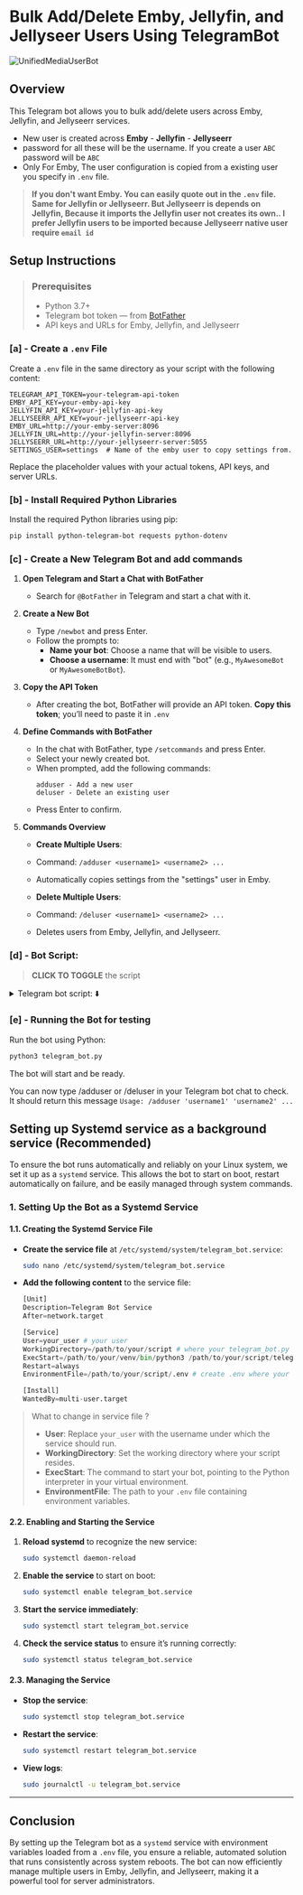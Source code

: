 
# **Bulk Add/Delete Emby, Jellyfin, and Jellyseer Users Using TelegramBot**

![UnifiedMediaUserBot](https://github.com/user-attachments/assets/0a9506db-a182-4cb2-a38f-3c6174fd0038)


## **Overview**

This Telegram bot allows you to bulk add/delete users across Emby, Jellyfin, and Jellyseerr services.
- New user is created across **Emby** - **Jellyfin** - **Jellyseerr**
- password for all these will be the username. If you create a user `ABC` password will be `ABC`
- Only For Emby, The user configuration is copied from a existing user you specify in `.env` file.

> **If you don't want Emby. You can easily quote out in the `.env` file. Same for Jellyfin or Jellyseerr.
> But Jellyseerr is depends on Jellyfin, Because it imports the Jellyfin user not creates its own.. 
> I prefer Jellyfin users to be imported because Jellyseerr native user require `email id`**

## **Setup Instructions**

> ### **Prerequisites**
> - Python 3.7+
> - Telegram bot token — from [BotFather](https://core.telegram.org/bots#botfather)
> - API keys and URLs for Emby, Jellyfin, and Jellyseerr

### **[a] - Create a `.env` File**
Create a `.env` file in the same directory as your script with the following content:

```plaintext
TELEGRAM_API_TOKEN=your-telegram-api-token
EMBY_API_KEY=your-emby-api-key
JELLYFIN_API_KEY=your-jellyfin-api-key
JELLYSEERR_API_KEY=your-jellyseerr-api-key
EMBY_URL=http://your-emby-server:8096
JELLYFIN_URL=http://your-jellyfin-server:8096
JELLYSEERR_URL=http://your-jellyseerr-server:5055
SETTINGS_USER=settings  # Name of the emby user to copy settings from.
```

Replace the placeholder values with your actual tokens, API keys, and server URLs.

### **[b] - Install Required Python Libraries**
Install the required Python libraries using pip:

```bash
pip install python-telegram-bot requests python-dotenv
```

### **[c] - Create a New Telegram Bot and add commands**

1. **Open Telegram and Start a Chat with BotFather**
   - Search for `@BotFather` in Telegram and start a chat with it.

2. **Create a New Bot**
   - Type `/newbot` and press Enter.
   - Follow the prompts to:
     - **Name your bot**: Choose a name that will be visible to users.
     - **Choose a username**: It must end with "bot" (e.g., `MyAwesomeBot` or `MyAwesomeBotBot`).

3. **Copy the API Token**
   - After creating the bot, BotFather will provide an API token. **Copy this token**; you’ll need to paste it in `.env`

4. **Define Commands with BotFather**
   - In the chat with BotFather, type `/setcommands` and press Enter.
   - Select your newly created bot.
   - When prompted, add the following commands:
     ```text
     adduser - Add a new user
     deluser - Delete an existing user
     ```
   - Press Enter to confirm.

5. **Commands Overview**
    - **Create Multiple Users**:
    - Command: `/adduser <username1> <username2> ...`
    - Automatically copies settings from the "settings" user in Emby.
   
    - **Delete Multiple Users**:
    - Command: `/deluser <username1> <username2> ...`
    - Deletes users from Emby, Jellyfin, and Jellyseerr.

### **[d] - Bot Script:**
> **CLICK TO TOGGLE** the script
<details>
<summary>Telegram bot script: ⬇️ </summary>

```python
import os
import requests
from telegram import Update
from telegram.ext import Application, CommandHandler
from dotenv import load_dotenv

# Load environment variables
load_dotenv()

TELEGRAM_API_TOKEN = os.getenv('TELEGRAM_API_TOKEN')
EMBY_API_KEY = os.getenv('EMBY_API_KEY')
JELLYFIN_API_KEY = os.getenv('JELLYFIN_API_KEY')
JELLYSEERR_API_KEY = os.getenv('JELLYSEERR_API_KEY')
EMBY_URL = os.getenv('EMBY_URL')
JELLYFIN_URL = os.getenv('JELLYFIN_URL')
JELLYSEERR_URL = os.getenv('JELLYSEERR_URL')
SETTINGS_USER = os.getenv('SETTINGS_USER', 'settings')  # Default to 'settings' if not set

# Command to add multiple users
async def add_user(update: Update, context):
    if len(context.args) < 1:
        await update.message.reply_text("Usage: /adduser username1 username2 ...")
        return

    usernames = context.args
    emby_success = []
    jellyfin_success = []
    jellyseerr_success = []

    for username in usernames:
        password = username  # Automatically use the username as the password

        emby_result = jellyfin_result = jellyseerr_result = True

        if EMBY_API_KEY and EMBY_URL:
            try:
                emby_result = await create_emby_user(username, password)
                if emby_result:
                    emby_success.append(username)
            except Exception as e:
                emby_result = False

        if JELLYFIN_API_KEY and JELLYFIN_URL:
            try:
                jellyfin_result = await create_jellyfin_user(username, password)
                if jellyfin_result:
                    jellyfin_success.append(username)
            except Exception as e:
                jellyfin_result = False

        if JELLYSEERR_API_KEY and JELLYSEERR_URL and jellyfin_result:
            try:
                jellyseerr_result = await import_jellyfin_users_to_jellyseerr(username)
                if jellyseerr_result:
                    jellyseerr_success.append(username)
            except Exception as e:
                jellyseerr_result = False

    messages = []
    if emby_success:
        messages.append(f"Following Emby users created successfully:\n{' '.join(emby_success)}")
    if jellyfin_success:
        messages.append(f"Following Jellyfin users created successfully:\n{' '.join(jellyfin_success)}")
    if jellyseerr_success:
        messages.append(f"Following Jellyseerr users imported successfully:\n{' '.join(jellyseerr_success)}")

    await update.message.reply_text("\n".join(messages))

# Command to delete multiple users
async def del_user(update: Update, context):
    if len(context.args) < 1:
        await update.message.reply_text("Usage: /deluser username1 username2 ...")
        return

    usernames = context.args
    emby_success = []
    jellyfin_success = []
    jellyseerr_success = []

    for username in usernames:
        emby_result = jellyfin_result = jellyseerr_result = True

        if EMBY_API_KEY and EMBY_URL:
            try:
                emby_result = await delete_emby_user(username)
                if emby_result:
                    emby_success.append(username)
            except Exception as e:
                emby_result = False

        if JELLYFIN_API_KEY and JELLYFIN_URL:
            try:
                jellyfin_result = await delete_jellyfin_user(username)
                if jellyfin_result:
                    jellyfin_success.append(username)
            except Exception as e:
                jellyfin_result = False

        if JELLYSEERR_API_KEY and JELLYSEERR_URL:
            try:
                jellyseerr_result = await delete_jellyseerr_user(username)
                if jellyseerr_result:
                    jellyseerr_success.append(username)
            except Exception as e:
                jellyseerr_result = False

    messages = []
    if emby_success:
        messages.append(f"Following Emby users deleted successfully:\n{' '.join(emby_success)}")
    if jellyfin_success:
        messages.append(f"Following Jellyfin users deleted successfully:\n{' '.join(jellyfin_success)}")
    if jellyseerr_success:
        messages.append(f"Following Jellyseerr users deleted successfully:\n{' '.join(jellyseerr_success)}")

    await update.message.reply_text("\n".join(messages))

# Function to create Emby user with copied settings from 'settings' user
async def create_emby_user(username, password):
    # Get the 'settings' user's ID
    settings_user_id = None
    settings_url = f"{EMBY_URL}/emby/Users"
    headers = {'X-Emby-Token': EMBY_API_KEY}
    response = requests.get(settings_url, headers=headers)
    if response.status_code != 200:
        return False

    users = response.json()
    for user in users:
        if user['Name'].lower() == SETTINGS_USER.lower():
            settings_user_id = user['Id']
            break

    if not settings_user_id:
        return False

    # Create a new user with settings copied from the 'settings' user
    user_data = {
        'Name': username,
        'Password': password,
        'PasswordResetRequired': False,  # Indicate that the user does not need to reset the password
        'CopyFromUserId': settings_user_id,
        'UserCopyOptions': ["UserPolicy", "UserConfiguration"]
    }

    create_user_url = f"{EMBY_URL}/emby/Users/New"
    response = requests.post(create_user_url, headers=headers, json=user_data)

    if response.status_code != 200:
        return False

    # Setting the password separately if needed
    password_url = f"{EMBY_URL}/emby/Users/{response.json()['Id']}/Password"
    password_data = {
        "CurrentPw": "",  # No current password, since it's a new user
        "NewPw": password
    }
    password_response = requests.post(password_url, headers=headers, json=password_data)

    return password_response.status_code == 204

# Function to create Jellyfin user
async def create_jellyfin_user(username, password):
    url = f"{JELLYFIN_URL}/Users/New"
    headers = {'X-MediaBrowser-Token': JELLYFIN_API_KEY, 'Content-Type': 'application/json'}
    data = {'Name': username, 'Password': password}
    response = requests.post(url, headers=headers, json=data)
    return response.status_code == 200

# Function to delete Emby user
async def delete_emby_user(username):
    # Get the user's ID first
    url = f"{EMBY_URL}/emby/Users"
    headers = {'X-Emby-Token': EMBY_API_KEY}
    response = requests.get(url, headers=headers)
    if response.status_code != 200:
        return False

    users = response.json()
    user_id = None
    for user in users:
        if user['Name'].lower() == username.lower():
            user_id = user['Id']
            break

    if not user_id:
        return False

    # Delete the user
    url = f"{EMBY_URL}/emby/Users/{user_id}"
    response = requests.delete(url, headers=headers)
    return response.status_code == 204

# Function to delete Jellyfin user
async def delete_jellyfin_user(username):
    # Get the user's ID first
    url = f"{JELLYFIN_URL}/Users"
    headers = {'X-MediaBrowser-Token': JELLYFIN_API_KEY}
    response = requests.get(url, headers=headers)
    if response.status_code != 200:
        return False

    users = response.json()
    user_id = None
    for user in users:
        if user['Name'].lower() == username.lower():
            user_id = user['Id']
            break

    if not user_id:
        return False

    # Delete the user
    url = f"{JELLYFIN_URL}/Users/{user_id}"
    response = requests.delete(url, headers=headers)
    return response.status_code == 204

# Function to delete Jellyseerr user
async def delete_jellyseerr_user(username):
    # Get the user's ID first
    url = f"{JELLYSEERR_URL}/api/v1/user"
    headers = {'X-Api-Key': JELLYSEERR_API_KEY}
    response = requests.get(url, headers=headers)
    
    if response.status_code != 200:
        return False

    data = response.json()
    users = data.get('results', [])

    # Check if the response contains the expected user data
    if isinstance(users, list):  # Assuming users is a list of dictionaries
        user_id = None
        for user in users:
            if isinstance(user, dict) and user.get('jellyfinUsername', '').lower() == username.lower():
                user_id = user['id']
                break

        if not user_id:
            return False

        # Delete the user
        url = f"{JELLYSEERR_URL}/api/v1/user/{user_id}"
        response = requests.delete(url, headers=headers)

                # Check for success status codes (204 or 200)
        if response.status_code in [200, 204]:
            return True
        else:
            print(f"Unexpected status code when deleting Jellyseerr user: {response.status_code}")
            return False
    else:
        print("Unexpected response format:", users)
        return False

# Function to import Jellyfin users into Jellyseerr
async def import_jellyfin_users_to_jellyseerr(new_username):
    # First, get the list of Jellyfin users
    url = f"{JELLYSEERR_URL}/api/v1/settings/jellyfin/users"
    headers = {'X-Api-Key': JELLYSEERR_API_KEY}
    response = requests.get(url, headers=headers)
    if response.status_code != 200:
        return False

    users = response.json()
    new_user = None

    # Find the newly created user by username
    for user in users:
        if user['username'].lower() == new_username.lower():
            new_user = user
            break

    if not new_user:
        return False

    # Import the new user into Jellyseerr
    import_url = f"{JELLYSEERR_URL}/api/v1/user/import-from-jellyfin"
    import_data = {'jellyfinUserIds': [new_user['id']]}
    import_response = requests.post(import_url, headers=headers, json=import_data)

    return import_response.status_code == 201

# Main function
def main():
    application = Application.builder().token(TELEGRAM_API_TOKEN).build()

    application.add_handler(CommandHandler('adduser', add_user))
    application.add_handler(CommandHandler('deluser', del_user))

    # Start the bot
    application.run_polling()

if __name__ == '__main__':
    main()
```
source: ..emby user config api.. https://emby.media/community/index.php?/topic/127981-create-a-new-user-with-emby-api/
</details>

### **[e] - Running the Bot for testing**
Run the bot using Python:

```bash
python3 telegram_bot.py
```

The bot will start and be ready. 

You can now type /adduser or /deluser in your Telegram bot chat to check.
It should return this message `Usage: /adduser 'username1' 'username2' ...`

## Setting up Systemd service as a background service (Recommended)
To ensure the bot runs automatically and reliably on your Linux system, we set it up as a `systemd` service. This allows the bot to start on boot, restart automatically on failure, and be easily managed through system commands.
### **1. Setting Up the Bot as a Systemd Service**

#### **1.1. Creating the Systemd Service File**

- **Create the service file** at `/etc/systemd/system/telegram_bot.service`:

   ```bash
   sudo nano /etc/systemd/system/telegram_bot.service
   ```

- **Add the following content** to the service file:

   ```python
   [Unit]
   Description=Telegram Bot Service
   After=network.target

   [Service]
   User=your_user # your user 
   WorkingDirectory=/path/to/your/script # where your telegram_bot.py script is located
   ExecStart=/path/to/your/venv/bin/python3 /path/to/your/script/telegram_bot.py # command that runs in short 'python3 telegram_bot.py'
   Restart=always
   EnvironmentFile=/path/to/your/script/.env # create .env where your telegram_bot.py script is

   [Install]
   WantedBy=multi-user.target
   ```

> What to change in service file ?
>    - **User**: Replace `your_user` with the username under which the service should run.
>    - **WorkingDirectory**: Set the working directory where your script resides.
>    - **ExecStart**: The command to start your bot, pointing to the Python interpreter in your virtual environment.
>    - **EnvironmentFile**: The path to your `.env` file containing environment variables.

#### **2.2. Enabling and Starting the Service**

1. **Reload systemd** to recognize the new service:

   ```bash
   sudo systemctl daemon-reload
   ```

2. **Enable the service** to start on boot:

   ```bash
   sudo systemctl enable telegram_bot.service
   ```

3. **Start the service immediately**:

   ```bash
   sudo systemctl start telegram_bot.service
   ```

4. **Check the service status** to ensure it’s running correctly:

   ```bash
   sudo systemctl status telegram_bot.service
   ```

#### **2.3. Managing the Service**

- **Stop the service**:

  ```bash
  sudo systemctl stop telegram_bot.service
  ```

- **Restart the service**:

  ```bash
  sudo systemctl restart telegram_bot.service
  ```

- **View logs**:

  ```bash
  sudo journalctl -u telegram_bot.service
  ```

---
## **Conclusion**

By setting up the Telegram bot as a `systemd` service with environment variables loaded from a `.env` file, you ensure a reliable, automated solution that runs consistently across system reboots. The bot can now efficiently manage multiple users in Emby, Jellyfin, and Jellyseerr, making it a powerful tool for server administrators.
